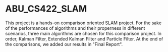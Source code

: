 # ABU_CS422_SLAM

This project is a hands-on comparison oriented SLAM project. For the sake of the performances of algorithms and their properness in different scenarios, three main algorithms are chosen for this comparison project. In order, Kalman Filter, Extended Kalman Filter and Particle Filter. At the end of the comparisons, we added our results in "Final Report".

